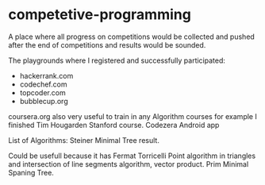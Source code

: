 # competetive-programming

A place where all progress on competitions would be collected and pushed after the end of competitions and results would be sounded.

The playgrounds where I registered and successfully participated:
* hackerrank.com
* codechef.com
* topcoder.com
* bubblecup.org


coursera.org also very useful to train in any Algorithm courses for example I finished Tim Hougarden Stanford course.
Codezera Android app


List of Algorithms:
Steiner Minimal Tree result.

Could be usefull because it has
 Fermat Torricelli Point algorithm in triangles and intersection of line segments algorithm, vector product.
 Prim Minimal Spaning Tree.
